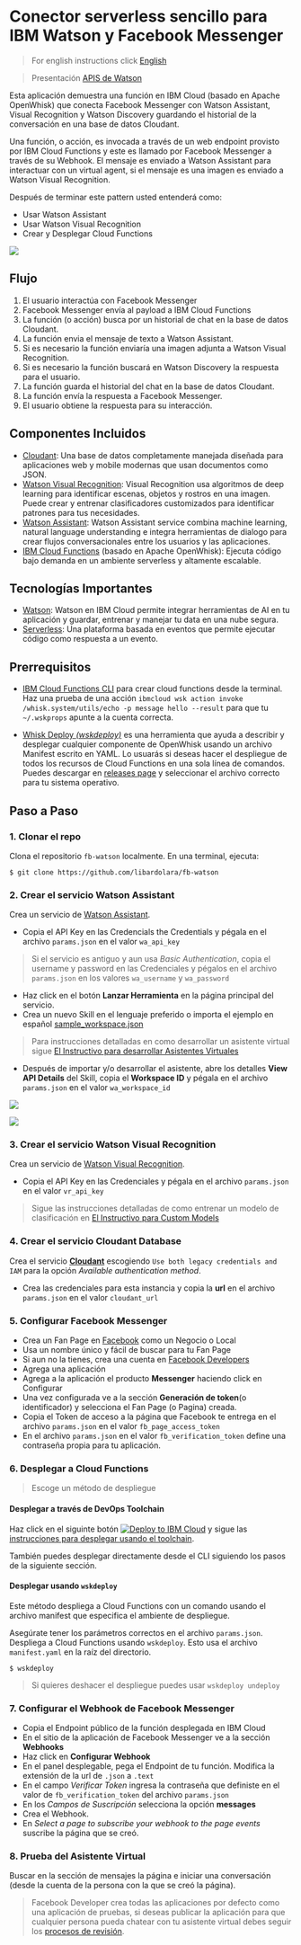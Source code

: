# Conector serverless sencillo para IBM Watson y Facebook Messenger
> For english instructions click [English](README_EN.md)

> Presentación [APIS de Watson](https://ibm.box.com/v/watson-apis-ppt)

Esta aplicación demuestra una función en IBM Cloud (basado en Apache OpenWhisk) que conecta Facebook Messenger con Watson Assistant, Visual Recognition y Watson Discovery guardando el historial de la conversación en una base de datos Cloudant.

Una función, o acción, es invocada a través de un web endpoint provisto por IBM Cloud Functions y este es llamado por Facebook Messenger a través de su Webhook. El mensaje es enviado a Watson Assistant para interactuar con un virtual agent, si el mensaje es una imagen es enviado a Watson Visual Recognition.

Después de terminar este pattern usted entenderá como: 

* Usar Watson Assistant
* Usar Watson Visual Recognition
* Crear y Desplegar Cloud Functions

![](docs/architecture.png)

## Flujo

1. El usuario interactúa con Facebook Messenger
2. Facebook Messenger envía al payload a IBM Cloud Functions
3. La función (o acción) busca por un historial de chat en la base de datos Cloudant.
4. La función envia el mensaje de texto a Watson Assistant.
5. Si es necesario la función enviaría una imagen adjunta a Watson Visual Recognition.
5. Si es necesario la función buscará en Watson Discovery la respuesta para el usuario.
6. La función guarda el historial del chat en la base de datos Cloudant.
7. La función envía la respuesta a Facebook Messenger.
8. El usuario obtiene la respuesta para su interacción.

## Componentes Incluidos

* [Cloudant](https://cloud.ibm.com/catalog/services/cloudant): Una base de datos completamente manejada diseñada para aplicaciones web y mobile modernas que usan documentos como JSON.
* [Watson Visual Recognition](https://www.ibm.com/watson/developercloud/visual-recognition): Visual Recognition usa algoritmos de deep learning para identificar escenas, objetos y rostros en una imagen. Puede crear y entrenar clasificadores customizados para identificar patrones para tus necesidades.
* [Watson Assistant](https://www.ibm.com/watson/developercloud/assistant): Watson Assistant service combina machine learning, natural language understanding e integra herramientas de dialogo para crear flujos conversacionales entre los usuarios y las aplicaciones.
* [IBM Cloud Functions](https://cloud.ibm.com/openwhisk) (basado en Apache OpenWhisk): Ejecuta código bajo demanda en un ambiente serverless y altamente escalable.

## Tecnologías Importantes

* [Watson](https://www.ibm.com/watson/developer/): Watson en IBM Cloud permite integrar herramientas de AI en tu aplicación y guardar, entrenar y manejar tu data en una nube segura.
* [Serverless](https://www.ibm.com/cloud-computing/bluemix/openwhisk): Una plataforma basada en eventos que permite ejecutar código como respuesta a un evento.

## Prerrequisitos

* [IBM Cloud Functions CLI](https://cloud.ibm.com/openwhisk/learn/cli) para crear cloud functions desde la terminal. Haz una prueba de una acción `ibmcloud wsk action invoke /whisk.system/utils/echo -p message hello --result` para que tu `~/.wskprops` apunte a la cuenta correcta.

* [Whisk Deploy _(wskdeploy)_](https://github.com/apache/incubator-openwhisk-wskdeploy) es una herramienta que ayuda a describir y desplegar cualquier componente de OpenWhisk usando un archivo Manifest escrito en YAML. Lo usuarás si deseas hacer el despliegue de todos los recursos de Cloud Functions en una sola línea de comandos. Puedes descargar en [releases page](https://github.com/apache/incubator-openwhisk-wskdeploy/releases) y seleccionar el archivo correcto para tu sistema operativo.

## Paso a Paso

### 1. Clonar el repo

Clona el repositorio `fb-watson` localmente. En una terminal, ejecuta:

```
$ git clone https://github.com/libardolara/fb-watson
```

### 2. Crear el servicio Watson Assistant

Crea un servicio de [Watson Assistant](https://cloud.ibm.com/catalog/services/watson-assistant).
* Copia el API Key en las Credencials the Credentials y pégala en el archivo `params.json` en el valor `wa_api_key`

> Si el servicio es antiguo y aun usa _Basic Authentication_, copia el username y password en las Credenciales y pégalos en el archivo `params.json` en los valores `wa_username` y `wa_password`

* Haz click en el botón **Lanzar Herramienta** en la página principal del servicio.
* Crea un nuevo Skill en el lenguaje preferido o importa el ejemplo en español [sample_workspace.json](sample_workspace.json) 

> Para instrucciones detalladas en como desarrollar un asistente virtual sigue [El Instructivo para desarrollar Asistentes Virtuales](README_Skills.md)

* Después de importar y/o desarrollar el asistente, abre los detalles **View API Details** del Skill, copia el **Workspace ID** y pégala en el archivo `params.json` en el valor `wa_workspace_id`

![](docs/wa_api_detail.png)

![](docs/wa_workspaceid.png)

### 3. Crear el servicio Watson Visual Recognition

Crea un servicio de [Watson Visual Recognition](https://cloud.ibm.com/catalog/services/visual-recognition).
* Copia el API Key en las Credenciales y pégala en el archivo `params.json` en el valor `vr_api_key`

> Sigue las instrucciones detalladas de como entrenar un modelo de clasificación en [El Instructivo para Custom Models](README_CM.md)

### 4. Crear el servicio Cloudant Database

Crea el servicio [**Cloudant**](https://cloud.ibm.com/catalog/services/cloudant) escogiendo `Use both legacy credentials and IAM` para la opción _Available authentication method_.
* Crea las credenciales para esta instancia y copia la **url** en el archivo `params.json` en el valor `cloudant_url`

### 5. Configurar Facebook Messenger

* Crea un Fan Page en [Facebook](https://www.facebook.com/) como un Negocio o Local
* Usa un nombre único y fácil de buscar para tu Fan Page
* Si aun no la tienes, crea una cuenta en [Facebook Developers](https://developers.facebook.com/)
* Agrega una aplicación
* Agrega a la aplicación el producto **Messenger** haciendo click en Configurar
* Una vez configurada ve a la sección **Generación de token**(o identificador) y selecciona el Fan Page (o Pagina) creada.
* Copia el Token de acceso a la página que Facebook te entrega en el archivo `params.json` en el valor `fb_page_access_token`
* En el archivo `params.json` en el valor `fb_verification_token` define una contraseña propia para tu aplicación.

### 6. Desplegar a Cloud Functions
> Escoge un método de despliegue

#### Desplegar a través de DevOps Toolchain

Haz click en el siguinte botón [![Deploy to IBM Cloud](https://cloud.ibm.com/devops/setup/deploy/button.png)](https://cloud.ibm.com/devops/setup/deploy?repository=https%3A//github.com/libardolara/fb-watson-toolchain) y sigue las [instrucciones para desplegar usando el toolchain](README-Deploy-Toolchain.md).

También puedes desplegar directamente desde el CLI siguiendo los pasos de la siguiente sección.

#### Desplegar usando `wskdeploy` 

Este método despliega a Cloud Functions con un comando usando el archivo manifest que especifica el ambiente de despliegue.

Asegúrate tener los parámetros correctos en el archivo `params.json`. Despliega a Cloud Functions usando `wskdeploy`. Esto usa el archivo `manifest.yaml` en la raíz del directorio.

```
$ wskdeploy
```

> Si quieres deshacer el despliegue puedes usar `wskdeploy undeploy`

### 7. Configurar el Webhook de Facebook Messenger

* Copia el Endpoint público de la función desplegada en IBM Cloud
* En el sitio de la aplicación de Facebook Messenger ve a la sección **Webhooks**
* Haz click en **Configurar Webhook**
* En el panel desplegable, pega el Endpoint de tu función. Modifica la extensión de la url de `.json` a `.text`
* En el campo _Verificar Token_ ingresa la contraseña que definiste en el valor de `fb_verification_token` del archivo `params.json`
* En los _Campos de Suscripción_ selecciona la opción **messages**
* Crea el Webhook.
* En _Select a page to subscribe your webhook to the page events_ suscribe la página que se creó.

### 8. Prueba del Asistente Virtual
Buscar en la sección de mensajes la página e iniciar una conversación (desde la cuenta de la persona con la que se creó la página).

> Facebook Developer crea todas las aplicaciones por defecto como una aplicación de pruebas, si deseas publicar la aplicación para que cualquier persona pueda chatear con tu asistente virtual debes seguir los [procesos de revisión](https://developers.facebook.com/docs/apps/review/).

